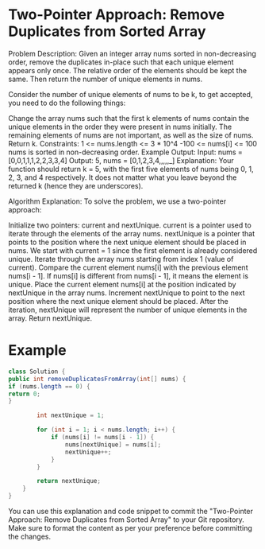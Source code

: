 # Two-Pointer Approach: Remove Duplicates from Sorted Array

Problem Description:
Given an integer array nums sorted in non-decreasing order, remove the duplicates in-place such that each unique element appears only once. The relative order of the elements should be kept the same. Then return the number of unique elements in nums.

Consider the number of unique elements of nums to be k, to get accepted, you need to do the following things:

Change the array nums such that the first k elements of nums contain the unique elements in the order they were present in nums initially. The remaining elements of nums are not important, as well as the size of nums.
Return k.
Constraints:
1 <= nums.length <= 3 * 10^4
-100 <= nums[i] <= 100
nums is sorted in non-decreasing order.
Example Output:
Input: nums = [0,0,1,1,1,2,2,3,3,4]
Output: 5, nums = [0,1,2,3,4,,,,,_]
Explanation: Your function should return k = 5, with the first five elements of nums being 0, 1, 2, 3, and 4 respectively. It does not matter what you leave beyond the returned k (hence they are underscores).

Algorithm Explanation:
To solve the problem, we use a two-pointer approach:

Initialize two pointers: current and nextUnique.
current is a pointer used to iterate through the elements of the array nums.
nextUnique is a pointer that points to the position where the next unique element should be placed in nums.
We start with current = 1 since the first element is already considered unique.
Iterate through the array nums starting from index 1 (value of current).
Compare the current element nums[i] with the previous element nums[i - 1].
If nums[i] is different from nums[i - 1], it means the element is unique.
Place the current element nums[i] at the position indicated by nextUnique in the array nums.
Increment nextUnique to point to the next position where the next unique element should be placed.
After the iteration, nextUnique will represent the number of unique elements in the array.
Return nextUnique.
 # Example
```java
class Solution {
public int removeDuplicatesFromArray(int[] nums) {
if (nums.length == 0) {
return 0;
}

        int nextUnique = 1;

        for (int i = 1; i < nums.length; i++) {
            if (nums[i] != nums[i - 1]) {
                nums[nextUnique] = nums[i];
                nextUnique++;
            }
        }

        return nextUnique;
    }
}
```
You can use this explanation and code snippet to commit the "Two-Pointer Approach: Remove Duplicates from Sorted Array" to your Git repository. Make sure to format the content as per your preference before committing the changes.